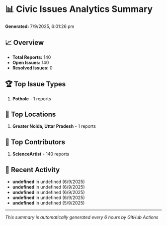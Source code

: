 # 📊 Civic Issues Analytics Summary

**Generated:** 7/9/2025, 6:01:26 pm

## 📈 Overview
- **Total Reports:** 140
- **Open Issues:** 140
- **Resolved Issues:** 0

## 🏆 Top Issue Types
1. **Pothole** - 1 reports

## 📍 Top Locations
1. **Greater Noida, Uttar Pradesh** - 1 reports

## 👥 Top Contributors
1. **ScienceArtist** - 140 reports

## 📅 Recent Activity
- **undefined** in undefined (6/9/2025)
- **undefined** in undefined (6/9/2025)
- **undefined** in undefined (6/9/2025)
- **undefined** in undefined (6/9/2025)
- **undefined** in undefined (5/9/2025)

---
*This summary is automatically generated every 6 hours by GitHub Actions*
